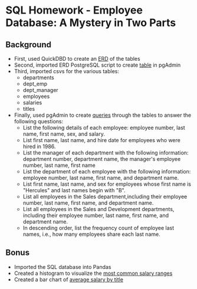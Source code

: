 # SQL Homework - Employee Database: A Mystery in Two Parts
## Background
+ First, used QuickDBD to create an [ERD](https://github.com/J3N1/UCI_Homework_Hwang/blob/master/09-SQL_Challenge/EmployeeSQL/ERD_image.png) of the tables<br>
+ Second, imported ERD PostgreSQL script to create [table](https://github.com/J3N1/UCI_Homework_Hwang/blob/master/09-SQL_Challenge/EmployeeSQL/table_schema.sql) in pgAdmin<br>
+ Third, imported csvs for the various tables:<br>
  - departments<br>
  - dept_emp<br>
  - dept_manager<br>
  - employees<br>
  - salaries<br>
  - titles<br>
+ Finally, used pgAdmin to create [queries](https://github.com/J3N1/UCI_Homework_Hwang/blob/master/09-SQL_Challenge/EmployeeSQL/queries.sql) through the tables to answer the following questions:<br>
  - List the following details of each employee: employee number, last name, first name, sex, and salary.<br>
  - List first name, last name, and hire date for employees who were hired in 1986.<br>
  - List the manager of each department with the following information: department number, department name, the manager's employee number, last name, first name<br>
  - List the department of each employee with the following information: employee number, last name, first name, and department name.<br>
  - List first name, last name, and sex for employees whose first name is "Hercules" and last names begin with "B".<br>
  - List all employees in the Sales department,including their employee number, last name, first name, and department name.<br>
  - List all employees in the Sales and Development departments, including their employee number, last name, first name, and department name.<br>
  - In descending order, list the frequency count of employee last names, i.e., how many employees share each last name.<br>
## Bonus
+ Imported the SQL database into Pandas<br>
+ Created a histogram to visualize the [most common salary ranges](https://github.com/J3N1/UCI_Homework_Hwang/blob/master/09-SQL_Challenge/EmployeeSQL/Common%20Salary%20Ranges.png)<br>
+ Created a bar chart of [average salary by title](https://github.com/J3N1/UCI_Homework_Hwang/blob/master/09-SQL_Challenge/EmployeeSQL/Average%20Salary%20By%20Title.png)<br>
